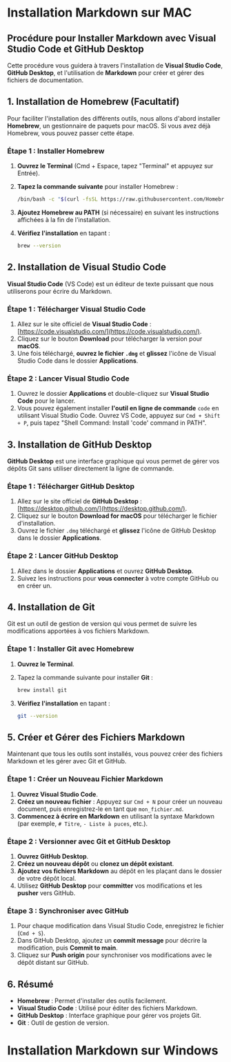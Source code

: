 # Installation Markdown sur MAC

## Procédure pour Installer Markdown avec Visual Studio Code et GitHub Desktop

Cette procédure vous guidera à travers l'installation de **Visual Studio Code**, **GitHub Desktop**, et l'utilisation de **Markdown** pour créer et gérer des fichiers de documentation.

## 1. Installation de Homebrew (Facultatif)

Pour faciliter l'installation des différents outils, nous allons d'abord installer **Homebrew**, un gestionnaire de paquets pour macOS. Si vous avez déjà Homebrew, vous pouvez passer cette étape.

### Étape 1 : Installer Homebrew

1. **Ouvrez le Terminal** (Cmd + Espace, tapez "Terminal" et appuyez sur Entrée).
2. **Tapez la commande suivante** pour installer Homebrew :

   ```sh
   /bin/bash -c "$(curl -fsSL https://raw.githubusercontent.com/Homebrew/install/HEAD/install.sh)"
   ```

3. **Ajoutez Homebrew au PATH** (si nécessaire) en suivant les instructions affichées à la fin de l'installation.
4. **Vérifiez l'installation** en tapant :

   ```sh
   brew --version
   ```

## 2. Installation de Visual Studio Code

**Visual Studio Code** (VS Code) est un éditeur de texte puissant que nous utiliserons pour écrire du Markdown.

### Étape 1 : Télécharger Visual Studio Code

1. Allez sur le site officiel de **Visual Studio Code** : [https://code.visualstudio.com/](https://code.visualstudio.com/).
2. Cliquez sur le bouton **Download** pour télécharger la version pour **macOS**.
3. Une fois téléchargé, **ouvrez le fichier `.dmg`** et **glissez** l'icône de Visual Studio Code dans le dossier **Applications**.

### Étape 2 : Lancer Visual Studio Code

1. Ouvrez le dossier **Applications** et double-cliquez sur **Visual Studio Code** pour le lancer.
2. Vous pouvez également installer **l'outil en ligne de commande** `code` en utilisant Visual Studio Code. Ouvrez VS Code, appuyez sur `Cmd + Shift + P`, puis tapez "Shell Command: Install 'code' command in PATH".

## 3. Installation de GitHub Desktop

**GitHub Desktop** est une interface graphique qui vous permet de gérer vos dépôts Git sans utiliser directement la ligne de commande.

### Étape 1 : Télécharger GitHub Desktop

1. Allez sur le site officiel de **GitHub Desktop** : [https://desktop.github.com/](https://desktop.github.com/).
2. Cliquez sur le bouton **Download for macOS** pour télécharger le fichier d'installation.
3. Ouvrez le fichier `.dmg` téléchargé et **glissez** l'icône de GitHub Desktop dans le dossier **Applications**.

### Étape 2 : Lancer GitHub Desktop

1. Allez dans le dossier **Applications** et ouvrez **GitHub Desktop**.
2. Suivez les instructions pour **vous connecter** à votre compte GitHub ou en créer un.

## 4. Installation de Git

Git est un outil de gestion de version qui vous permet de suivre les modifications apportées à vos fichiers Markdown.

### Étape 1 : Installer Git avec Homebrew

1. **Ouvrez le Terminal**.
2. Tapez la commande suivante pour installer **Git** :

   ```sh
   brew install git
   ```

3. **Vérifiez l'installation** en tapant :

   ```sh
   git --version
   ```

## 5. Créer et Gérer des Fichiers Markdown

Maintenant que tous les outils sont installés, vous pouvez créer des fichiers Markdown et les gérer avec Git et GitHub.

### Étape 1 : Créer un Nouveau Fichier Markdown

1. **Ouvrez Visual Studio Code**.
2. **Créez un nouveau fichier** : Appuyez sur `Cmd + N` pour créer un nouveau document, puis enregistrez-le en tant que `mon_fichier.md`.
3. **Commencez à écrire en Markdown** en utilisant la syntaxe Markdown (par exemple, `# Titre`, `- Liste à puces`, etc.).

### Étape 2 : Versionner avec Git et GitHub Desktop

1. **Ouvrez GitHub Desktop**.
2. **Créez un nouveau dépôt** ou **clonez un dépôt existant**.
3. **Ajoutez vos fichiers Markdown** au dépôt en les plaçant dans le dossier de votre dépôt local.
4. Utilisez **GitHub Desktop** pour **committer** vos modifications et les **pusher** vers GitHub.

### Étape 3 : Synchroniser avec GitHub

1. Pour chaque modification dans Visual Studio Code, enregistrez le fichier (`Cmd + S`).
2. Dans GitHub Desktop, ajoutez un **commit message** pour décrire la modification, puis **Commit to main**.
3. Cliquez sur **Push origin** pour synchroniser vos modifications avec le dépôt distant sur GitHub.

## 6. Résumé

- **Homebrew** : Permet d'installer des outils facilement.
- **Visual Studio Code** : Utilisé pour éditer des fichiers Markdown.
- **GitHub Desktop** : Interface graphique pour gérer vos projets Git.
- **Git** : Outil de gestion de version.







# Installation Markdown sur Windows